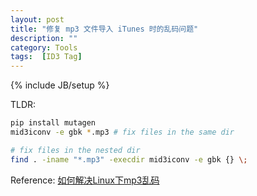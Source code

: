 ```yaml
---
layout: post
title: "修复 mp3 文件导入 iTunes 时的乱码问题"
description: ""
category: Tools
tags:  [ID3 Tag]
---
```

{% include JB/setup %}

TLDR:

```bash
pip install mutagen
mid3iconv -e gbk *.mp3 # fix files in the same dir

# fix files in the nested dir
find . -iname "*.mp3" -execdir mid3iconv -e gbk {} \;
```

Reference:
[如何解决Linux下mp3乱码](http://www.xzcblog.com/post-104.html)